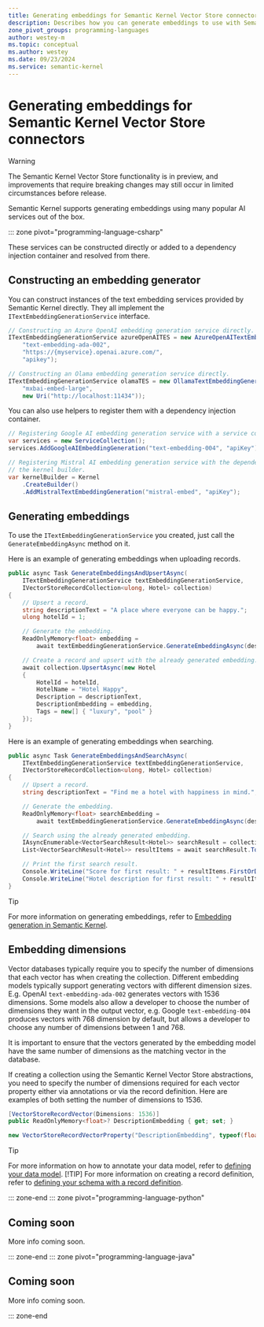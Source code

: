 ```yaml
---
title: Generating embeddings for Semantic Kernel Vector Store connectors
description: Describes how you can generate embeddings to use with Semantic Kernel vector store connectors.
zone_pivot_groups: programming-languages
author: westey-m
ms.topic: conceptual
ms.author: westey
ms.date: 09/23/2024
ms.service: semantic-kernel
---
```


# Generating embeddings for Semantic Kernel Vector Store connectors

> [!WARNING]
> The Semantic Kernel Vector Store functionality is in preview, and improvements that require breaking changes may still occur in limited circumstances before release.

Semantic Kernel supports generating embeddings using many popular AI services out of the box.

::: zone pivot="programming-language-csharp"

These services can be constructed directly or added to a dependency injection container and resolved from there.

## Constructing an embedding generator

You can construct instances of the text embedding services provided by Semantic Kernel directly.
They all implement the `ITextEmbeddingGenerationService` interface.

```csharp
// Constructing an Azure OpenAI embedding generation service directly.
ITextEmbeddingGenerationService azureOpenAITES = new AzureOpenAITextEmbeddingGenerationService(
    "text-embedding-ada-002",
    "https://{myservice}.openai.azure.com/",
    "apikey");

// Constructing an Olama embedding generation service directly.
ITextEmbeddingGenerationService olamaTES = new OllamaTextEmbeddingGenerationService(
    "mxbai-embed-large",
    new Uri("http://localhost:11434"));
```

You can also use helpers to register them with a dependency injection container.

```csharp
// Registering Google AI embedding generation service with a service collection.
var services = new ServiceCollection();
services.AddGoogleAIEmbeddingGeneration("text-embedding-004", "apiKey");

// Registering Mistral AI embedding generation service with the dependency injection container on
// the kernel builder.
var kernelBuilder = Kernel
    .CreateBuilder()
    .AddMistralTextEmbeddingGeneration("mistral-embed", "apiKey");
```

## Generating embeddings

To use the `ITextEmbeddingGenerationService` you created, just call the `GenerateEmbeddingAsync` method
on it.

Here is an example of generating embeddings when uploading records.

```csharp
public async Task GenerateEmbeddingsAndUpsertAsync(
    ITextEmbeddingGenerationService textEmbeddingGenerationService,
    IVectorStoreRecordCollection<ulong, Hotel> collection)
{
    // Upsert a record.
    string descriptionText = "A place where everyone can be happy.";
    ulong hotelId = 1;

    // Generate the embedding.
    ReadOnlyMemory<float> embedding =
        await textEmbeddingGenerationService.GenerateEmbeddingAsync(descriptionText);

    // Create a record and upsert with the already generated embedding.
    await collection.UpsertAsync(new Hotel
    {
        HotelId = hotelId,
        HotelName = "Hotel Happy",
        Description = descriptionText,
        DescriptionEmbedding = embedding,
        Tags = new[] { "luxury", "pool" }
    });
}
```

Here is an example of generating embeddings when searching.

```csharp
public async Task GenerateEmbeddingsAndSearchAsync(
    ITextEmbeddingGenerationService textEmbeddingGenerationService,
    IVectorStoreRecordCollection<ulong, Hotel> collection)
{
    // Upsert a record.
    string descriptionText = "Find me a hotel with happiness in mind.";

    // Generate the embedding.
    ReadOnlyMemory<float> searchEmbedding =
        await textEmbeddingGenerationService.GenerateEmbeddingAsync(descriptionText);

    // Search using the already generated embedding.
    IAsyncEnumerable<VectorSearchResult<Hotel>> searchResult = collection.SearchEmbeddingAsync(searchEmbedding, top: 1);
    List<VectorSearchResult<Hotel>> resultItems = await searchResult.ToListAsync();

    // Print the first search result.
    Console.WriteLine("Score for first result: " + resultItems.FirstOrDefault()?.Score);
    Console.WriteLine("Hotel description for first result: " + resultItems.FirstOrDefault()?.Record.Description);
}
```

> [!TIP]
> For more information on generating embeddings, refer to [Embedding generation in Semantic Kernel](./../ai-services/embedding-generation/index.md).

## Embedding dimensions

Vector databases typically require you to specify the number of dimensions that each vector has when creating the collection.
Different embedding models typically support generating vectors with different dimension sizes. E.g. OpenAI `text-embedding-ada-002`
generates vectors with 1536 dimensions. Some models also allow a developer to choose the number of dimensions they want in the
output vector, e.g. Google `text-embedding-004` produces vectors with 768 dimension by default, but allows a developer to
choose any number of dimensions between 1 and 768.

It is important to ensure that the vectors generated by the embedding model have the same number of dimensions as the
matching vector in the database.

If creating a collection using the Semantic Kernel Vector Store abstractions, you need to specify the number of dimensions
required for each vector property either via annotations or via the record definition. Here are examples of both setting
the number of dimensions to 1536.

```csharp
[VectorStoreRecordVector(Dimensions: 1536)]
public ReadOnlyMemory<float>? DescriptionEmbedding { get; set; }
```

```csharp
new VectorStoreRecordVectorProperty("DescriptionEmbedding", typeof(float), dimensions: 1536);
```

> [!TIP]
> For more information on how to annotate your data model, refer to [defining your data model](./defining-your-data-model.md).
> [!TIP]
> For more information on creating a record definition, refer to [defining your schema with a record definition](./schema-with-record-definition.md).

::: zone-end
::: zone pivot="programming-language-python"

## Coming soon

More info coming soon.

::: zone-end
::: zone pivot="programming-language-java"

## Coming soon

More info coming soon.

::: zone-end
